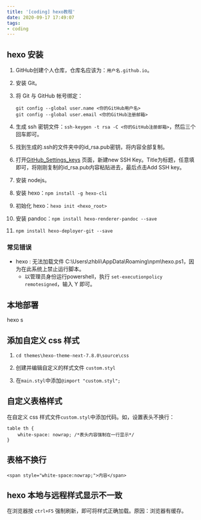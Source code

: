 ```yaml
---
title: '[coding] hexo教程'
date: 2020-09-17 17:49:07
tags:
- coding
---
```


## hexo 安装

1. GitHub创建个人仓库，仓库名应该为：`用户名.github.io`。

2. 安装 Git。

3. 将 Git 与 GitHub 帐号绑定：

   ```
   git config --global user.name <你的GitHub用户名>
   git config --global user.email <你的GitHub注册邮箱>
   ```

4. 生成 ssh 密钥文件：`ssh-keygen -t rsa -C <你的GitHub注册邮箱>`，然后三个回车即可。

5. 找到生成的.ssh的文件夹中的id_rsa.pub密钥，将内容全部复制。

6. 打开[GitHub_Settings_keys](https://link.zhihu.com/?target=https%3A//github.com/settings/keys) 页面，新建new SSH Key。Title为标题，任意填即可，将刚刚复制的id_rsa.pub内容粘贴进去，最后点击Add SSH key。

7. 安装 nodejs。

8. 安装 hexo：`npm install -g hexo-cli`

9. 初始化 hexo：`hexo init <hexo_root>`

10. 安装 pandoc：`npm install hexo-renderer-pandoc --save`

11. `npm install hexo-deployer-git --save`

### 常见错误

- hexo : 无法加载文件 C:\Users\zhbli\AppData\Roaming\npm\hexo.ps1，因为在此系统上禁止运行脚本。
  - 以管理员身份运行powershell，执行 `set-executionpolicy remotesigned`，输入 Y 即可。



## 本地部署

hexo s

## 添加自定义 css 样式

1. `cd themes\hexo-theme-next-7.8.0\source\css`

2. 创建并编辑自定义的样式文件 `custom.styl`
3. 在`main.styl`中添加`@import "custom.styl";`

## 自定义表格样式

在自定义 css 样式文件`custom.styl`中添加代码。如，设置表头不换行：

```
table th {
    white-space: nowrap; /*表头内容强制在一行显示*/
}
```

## 表格不换行

```
<span style="white-space:nowrap;">内容</span>
```

## hexo 本地与远程样式显示不一致

在浏览器按 `ctrl+F5` 强制刷新，即可将样式正确加载。原因：浏览器有缓存。